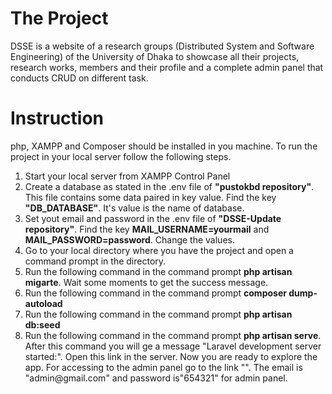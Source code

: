 <h1>The Project</h1>
<p>
DSSE is a website of a research groups (Distributed System and Software Engineering) of the University of Dhaka to showcase all their projects, research works, members and their profile and a complete admin panel that conducts CRUD on different task.
</p>
<h1>Instruction</h1>
php, XAMPP and Composer should be installed in you machine. To run the project in your local server follow the following steps.
<ol>
  <li>
  Start your local server from XAMPP Control Panel  
  </li>
  <li>
   Create a database as stated in the .env file of <b>"pustokbd repository"</b>. This file contains some data paired in key value. Find the key <b>"DB_DATABASE"</b>. It's value is the name of database.
  </li>
  <li>
   Set yout email and password in the .env file of <b>"DSSE-Update repository"</b>. Find the key <b>MAIL_USERNAME=yourmail</b> and <b>MAIL_PASSWORD=password</b>. Change the values.
  </li>
    <li>
      Go to your local directory where you have the project and open a command prompt in the directory.
  </li>
    <li>
  Run the following command in the command prompt <b>php artisan migarte</b>. Wait some moments to get the success message. 
  </li>
    <li>
  Run the following command in the command prompt <b>composer dump-autoload</b> 
  </li>
    <li>
  Run the following command in the command prompt <b>php artisan db:seed</b> 
  </li>
    <li>
  Run the following command in the command prompt <b>php artisan serve</b>. After this command you will ge a message "Laravel development server started:<http://127.0.0.1:8000>". Open this link in the server. Now you are ready to explore the app. For accessing to the admin panel go to the link "<http://127.0.0.1:8000/admin/login>". The email is "admin@gmail.com" and password is"654321" for admin panel.
  </li>
</ol>

